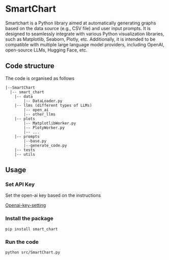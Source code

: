 # SmartChart
Smartchart is a Python library aimed at automatically generating graphs based on the data source (e.g., CSV file) and user input prompts. It is designed to seamlessly integrate with various Python visualization libraries, such as Matplotlib, Seaborn, Plotly, etc. Additionally, it is intended to be compatible with multiple large language model providers, including OpenAI, open-source LLMs, Hugging Face, etc.

## Code structure

The code is organised as follows

```
|--SmartChart
  |-- smart_chart
    |-- data 
        |-- DataLoader.py
    |-- llms (different types of LLMs)
        |-- open_ai
        |-- other_llms
    |-- plots
        |-- MatplotlibWorker.py
        |-- PlotyWorker.py
        |-- ...
    |-- prompts
        |--base.py
        |--generate_code.py
    |-- tests
    |-- utils
```

## Usage

### Set API Key
Set the open-ai key based on the instructions

[Openai-key-setting](https://help.openai.com/en/articles/5112595-best-practices-for-api-key-safety/)

### Install the package
```
pip install smart_chart
```

### Run the code
```
python src/SmartChart.py
```
